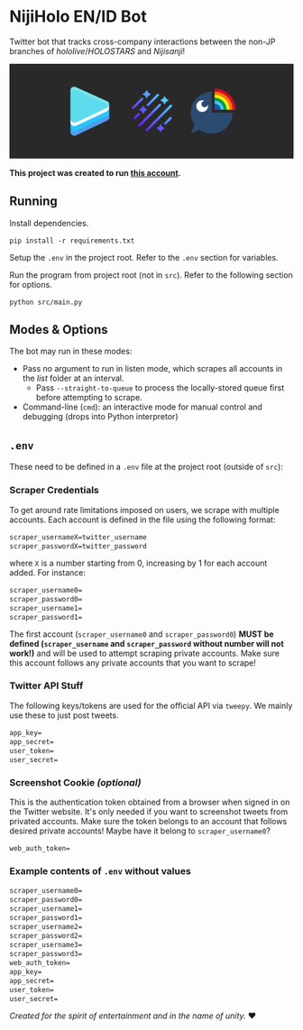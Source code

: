 # NijiHolo EN/ID Bot
Twitter bot that tracks cross-company interactions between the non-JP branches of *hololive*/*HOLOSTARS* and *Nijisanji*!

![The project banner](images/banner.png)

**This project was created to run [this account](https://twitter.com/NijiHolo_EN_ID).**

## Running
Install dependencies.
```
pip install -r requirements.txt
```
Setup the `.env` in the project root. Refer to the `.env` section for variables.

Run the program from project root (not in `src`). Refer to the following section for options.
```
python src/main.py
```

## Modes & Options
The bot may run in these modes:
* Pass no argument to run in listen mode, which scrapes all accounts in the *list* folder at an interval.
   * Pass `--straight-to-queue` to process the locally-stored queue first before attempting to scrape.
* Command-line (`cmd`): an interactive mode for manual control and debugging (drops into Python interpretor)

## `.env`
These need to be defined in a `.env` file at the project root (outside of `src`):

### Scraper Credentials
To get around rate limitations imposed on users, we scrape with multiple accounts. Each account is defined in the file using the following format:
```
scraper_usernameX=twitter_username
scraper_passwordX=twitter_password
```
where `X` is a number starting from 0, increasing by 1 for each account added. For instance:
```
scraper_username0=
scraper_password0=
scraper_username1=
scraper_password1=
```
The first account (`scraper_username0` and `scraper_password0`) **MUST be defined (`scraper_username` and `scraper_password` without number will not work!)**  and will be used to attempt scraping private accounts. Make sure this account follows any private accounts that you want to scrape!
### Twitter API Stuff
The following keys/tokens are used for the official API via `tweepy`. We mainly use these to just post tweets.
```
app_key=
app_secret=
user_token=
user_secret=
```
### Screenshot Cookie *(optional)*
This is the authentication token obtained from a browser when signed in on the Twitter website. It's only needed if you want to screenshot tweets from privated accounts. Make sure the token belongs to an account that follows desired private accounts! Maybe have it belong to `scraper_username0`?
```
web_auth_token=
```
### Example contents of `.env` without values
```
scraper_username0=
scraper_password0=
scraper_username1=
scraper_password1=
scraper_username2=
scraper_password2=
scraper_username3=
scraper_password3=
web_auth_token=
app_key=
app_secret=
user_token=
user_secret=
```

*Created for the spirit of entertainment and in the name of unity.* ❤
